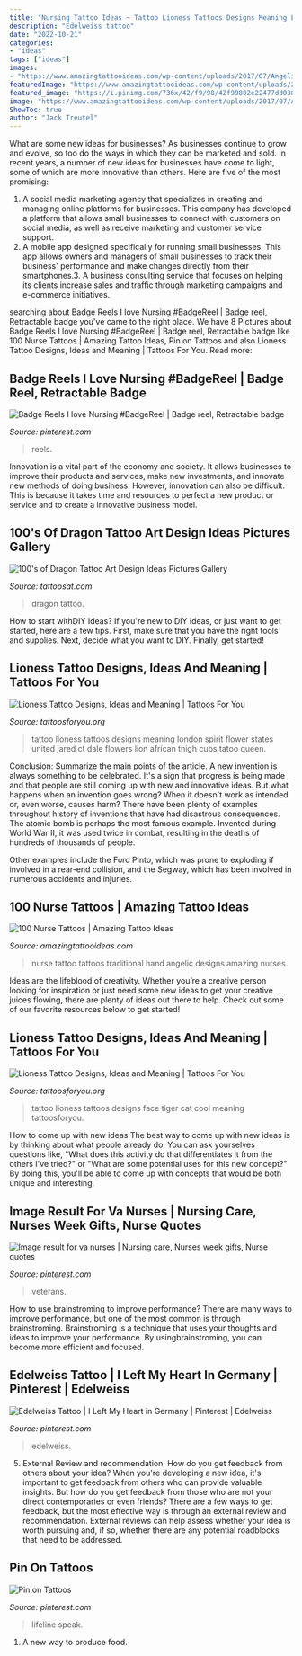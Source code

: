 ```yaml
---
title: "Nursing Tattoo Ideas ~ Tattoo Lioness Tattoos Designs Meaning London Spirit Flower States United Jared Ct Dale Flowers Lion African Thigh Cubs Tatoo Queen"
description: "Edelweiss tattoo"
date: "2022-10-21"
categories:
- "ideas"
tags: ["ideas"]
images:
- "https://www.amazingtattooideas.com/wp-content/uploads/2017/07/Angelic-Nurse-Hand-Tattoo.jpg"
featuredImage: "https://www.amazingtattooideas.com/wp-content/uploads/2017/07/Angelic-Nurse-Hand-Tattoo.jpg"
featured_image: "https://i.pinimg.com/736x/42/f9/98/42f99802e22477dd038cbed8d791a926--lifeline-tattoos-faith.jpg"
image: "https://www.amazingtattooideas.com/wp-content/uploads/2017/07/Angelic-Nurse-Hand-Tattoo.jpg"
ShowToc: true
author: "Jack Treutel"
---
```



What are some new ideas for businesses?
As businesses continue to grow and evolve, so too do the ways in which they can be marketed and sold. In recent years, a number of new ideas for businesses have come to light, some of which are more innovative than others. Here are five of the most promising:
1. A social media marketing agency that specializes in creating and managing online platforms for businesses. This company has developed a platform that allows small businesses to connect with customers on social media, as well as receive marketing and customer service support.
2. A mobile app designed specifically for running small businesses. This app allows owners and managers of small businesses to track their business' performance and make changes directly from their smartphones.3. A business consulting service that focuses on helping its clients increase sales and traffic through marketing campaigns and e-commerce initiatives.
	

		
searching about Badge Reels I love Nursing #BadgeReel | Badge reel, Retractable badge you've came to the right place. We have 8 Pictures about Badge Reels I love Nursing #BadgeReel | Badge reel, Retractable badge like 100 Nurse Tattoos | Amazing Tattoo Ideas, Pin on Tattoos and also Lioness Tattoo Designs, Ideas and Meaning | Tattoos For You. Read more:
		
    
## Badge Reels I Love Nursing #BadgeReel | Badge Reel, Retractable Badge

<img loading=lazy src="https://i.pinimg.com/originals/98/40/42/984042e01e1b6b055907448c8b65c385.jpg" onerror="this.onerror=null;this.src='https://tse2.mm.bing.net/th?id=OIP.ef5rGEa8BAxYJD1xMLF0sgHaLx&amp;pid=15.1';" alt="Badge Reels I love Nursing #BadgeReel | Badge reel, Retractable badge">

_Source: pinterest.com_

>reels. 

	

Innovation is a vital part of the economy and society. It allows businesses to improve their products and services, make new investments, and innovate new methods of doing business. However, innovation can also be difficult. This is because it takes time and resources to perfect a new product or service and to create a innovative business model.

    
## 100&#039;s Of Dragon Tattoo Art Design Ideas Pictures Gallery

<img loading=lazy src="https://tattoosat.com/wp-content/uploads/2014/12/Dragon-41.jpg" onerror="this.onerror=null;this.src='https://tse1.mm.bing.net/th?id=OIP._57YRjgRH3WSt8pjhCbAhgHaK7&amp;pid=15.1';" alt="100&#039;s of Dragon Tattoo Art Design Ideas Pictures Gallery">

_Source: tattoosat.com_

>dragon tattoo. 

	

How to start withDIY Ideas?
If you're new to DIY ideas, or just want to get started, here are a few tips. First, make sure that you have the right tools and supplies. Next, decide what you want to DIY. Finally, get started!

    
## Lioness Tattoo Designs, Ideas And Meaning | Tattoos For You

<img loading=lazy src="https://www.tattoosforyou.org/wp-content/uploads/2017/09/Lioness-Tattoo-Design.jpg" onerror="this.onerror=null;this.src='https://tse1.mm.bing.net/th?id=OIP.1JTeLegZcZ2q8l60Ji9sjwHaKX&amp;pid=15.1';" alt="Lioness Tattoo Designs, Ideas and Meaning | Tattoos For You">

_Source: tattoosforyou.org_

>tattoo lioness tattoos designs meaning london spirit flower states united jared ct dale flowers lion african thigh cubs tatoo queen. 

	

Conclusion: Summarize the main points of the article.
A new invention is always something to be celebrated. It's a sign that progress is being made and that people are still coming up with new and innovative ideas. But what happens when an invention goes wrong? When it doesn't work as intended or, even worse, causes harm?
There have been plenty of examples throughout history of inventions that have had disastrous consequences. The atomic bomb is perhaps the most famous example. Invented during World War II, it was used twice in combat, resulting in the deaths of hundreds of thousands of people.

Other examples include the Ford Pinto, which was prone to exploding if involved in a rear-end collision, and the Segway, which has been involved in numerous accidents and injuries.

    
## 100 Nurse Tattoos | Amazing Tattoo Ideas

<img loading=lazy src="https://www.amazingtattooideas.com/wp-content/uploads/2017/07/Angelic-Nurse-Hand-Tattoo.jpg" onerror="this.onerror=null;this.src='https://tse4.mm.bing.net/th?id=OIP.0tlN2Kdaqac8II9CLBvI_AHaNK&amp;pid=15.1';" alt="100 Nurse Tattoos | Amazing Tattoo Ideas">

_Source: amazingtattooideas.com_

>nurse tattoo tattoos traditional hand angelic designs amazing nurses. 

	

Ideas are the lifeblood of creativity. Whether you’re a creative person looking for inspiration or just need some new ideas to get your creative juices flowing, there are plenty of ideas out there to help. Check out some of our favorite resources below to get started!

    
## Lioness Tattoo Designs, Ideas And Meaning | Tattoos For You

<img loading=lazy src="https://www.tattoosforyou.org/wp-content/uploads/2017/09/Lioness-Face-Tattoo.jpg" onerror="this.onerror=null;this.src='https://tse2.mm.bing.net/th?id=OIP.74Nqlj5jtA4p707RVxcdmwHaIN&amp;pid=15.1';" alt="Lioness Tattoo Designs, Ideas and Meaning | Tattoos For You">

_Source: tattoosforyou.org_

>tattoo lioness tattoos designs face tiger cat cool meaning tattoosforyou. 

	

How to come up with new ideas
The best way to come up with new ideas is by thinking about what people already do. You can ask yourselves questions like, "What does this activity do that differentiates it from the others I've tried?" or "What are some potential uses for this new concept?" By doing this, you'll be able to come up with concepts that would be both unique and interesting.

    
## Image Result For Va Nurses | Nursing Care, Nurses Week Gifts, Nurse Quotes

<img loading=lazy src="https://i.pinimg.com/originals/70/ec/23/70ec23fa265128e1fc2163923f3ef87a.jpg" onerror="this.onerror=null;this.src='https://tse2.mm.bing.net/th?id=OIP.sINAKheypB522foVWzdy4QAAAA&amp;pid=15.1';" alt="Image result for va nurses | Nursing care, Nurses week gifts, Nurse quotes">

_Source: pinterest.com_

>veterans. 

	

How to use brainstroming to improve performance?
There are many ways to improve performance, but one of the most common is through brainstroming. Brainstroming is a technique that uses your thoughts and ideas to improve your performance. By usingbrainstroming, you can become more efficient and focused.

    
## Edelweiss Tattoo | I Left My Heart In Germany | Pinterest | Edelweiss

<img loading=lazy src="https://i.pinimg.com/736x/b1/2d/40/b12d40e4866a71032d9808b3bb033488--edelweiss-tattoo-germany.jpg" onerror="this.onerror=null;this.src='https://tse4.mm.bing.net/th?id=OIP.-Q2mnDV7KPMqHR8Vg5C1nAHaJ3&amp;pid=15.1';" alt="Edelweiss Tattoo | I Left My Heart in Germany | Pinterest | Edelweiss">

_Source: pinterest.com_

>edelweiss. 

	

5. External Review and recommendation: How do you get feedback from others about your idea?
When you're developing a new idea, it's important to get feedback from others who can provide valuable insights. But how do you get feedback from those who are not your direct contemporaries or even friends? There are a few ways to get feedback, but the most effective way is through an external review and recommendation. External reviews can help assess whether your idea is worth pursuing and, if so, whether there are any potential roadblocks that need to be addressed.

    
## Pin On Tattoos

<img loading=lazy src="https://i.pinimg.com/736x/42/f9/98/42f99802e22477dd038cbed8d791a926--lifeline-tattoos-faith.jpg" onerror="this.onerror=null;this.src='https://tse4.mm.bing.net/th?id=OIP.1kDCkMbgnQ0L3yJiEVhbbwHaGQ&amp;pid=15.1';" alt="Pin on Tattoos">

_Source: pinterest.com_

>lifeline speak. 

	

1. A new way to produce food.

